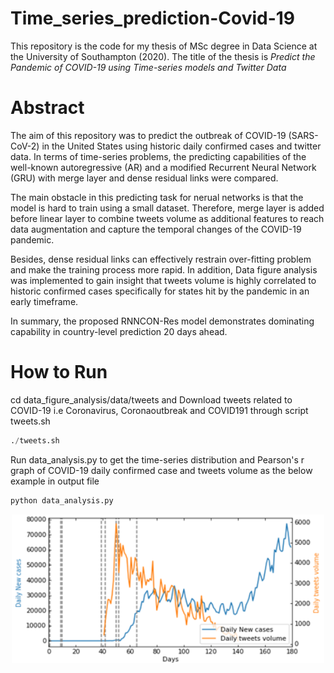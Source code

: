 # Time_series_prediction-Covid-19
This repository is the code for my thesis of MSc degree in Data Science at the University of Southampton (2020). The title of the thesis is _Predict the Pandemic of COVID-19 using Time-series models and Twitter Data_ 

# Abstract
The aim of this repository was to predict the outbreak of COVID-19 (SARS-CoV-2) in the United States using historic daily confirmed cases and twitter data. In terms of time-series problems, the predicting capabilities of the well-known autoregressive (AR) and a modified Recurrent Neural Network (GRU) with merge layer and dense residual links were compared. 

The main obstacle in this predicting task for nerual networks is that the model is hard to train using a small dataset. Therefore, merge layer is added before linear layer to combine tweets volume as additional features to reach data augmentation and capture the temporal changes of the COVID-19 pandemic. 

Besides, dense residual links can effectively restrain over-fitting problem and make the training process more rapid. In addition, Data figure analysis was implemented to gain insight that tweets volume is highly correlated to historic confirmed cases specifically for states hit by the pandemic in an early timeframe. 

In summary, the proposed RNNCON-Res model demonstrates dominating capability in country-level prediction 20 days ahead. 

# How to Run
cd data_figure_analysis/data/tweets and Download tweets related to COVID-19 i.e Coronavirus, Coronaoutbreak and COVID191 through script tweets.sh
```python
./tweets.sh
```

Run data_analysis.py to get the time-series distribution and Pearson's r graph of COVID-19 daily confirmed case and tweets volume as the below example in output file
```python
python data_analysis.py
```

<div align=center><img src="data_figure_analysis/output/USA.png" width="500"></div>
